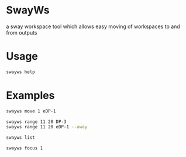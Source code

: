 # SwayWs
a sway workspace tool which allows easy moving of workspaces to and from outputs

# Usage

```bash
swayws help
```

# Examples
```bash
swayws move 1 eDP-1

swayws range 11 20 DP-3
swayws range 11 20 eDP-1 --away

swayws list

swayws focus 1
```
